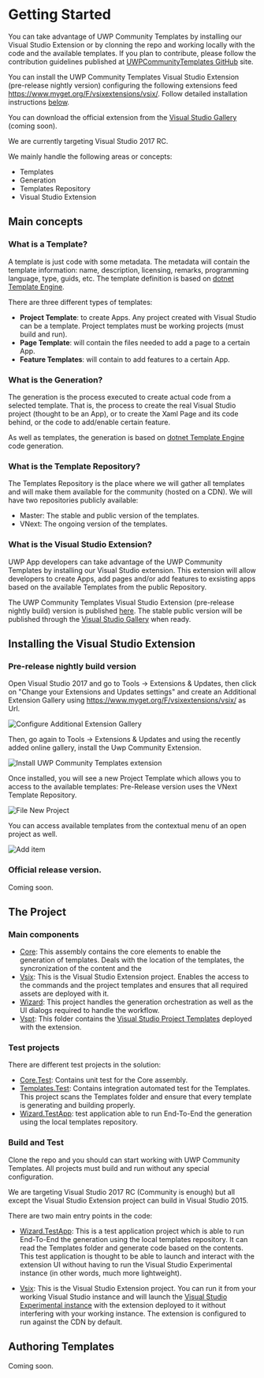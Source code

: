 Getting Started
===============
You can take advantage of UWP Community Templates by installing our Visual Studio Extension or by clonning the repo and working locally with the code and the available templates. If you plan to contribute, please follow the contribution guidelines published at [UWPCommunityTemplates GitHub](https://github.com/Microsoft/uwpcommunitytemplates) site.  

You can install the UWP Community Templates Visual Studio Extension (pre-release nightly version) configuring the following extensions feed https://www.myget.org/F/vsixextensions/vsix/. Follow detailed installation instructions [below](#the-project).

You can download the official extension from the [Visual Studio Gallery](https://visualstudiogallery.msdn.microsoft.com/) (coming soon).

We are currently targeting Visual Studio 2017 RC.

We mainly handle the following areas or concepts:
* Templates
* Generation
* Templates Repository
* Visual Studio Extension

## Main concepts
### What is a Template?
A template is just code with some metadata. The metadata will contain the template information: name, description, licensing, remarks, programming language, type, guids, etc. The template definition is based on [dotnet Template Engine](https://github.com/dotnet/templating).

There are three different types of templates:
* **Project Template**: to create Apps. Any project created with Visual Studio can be a template. Project templates must be working projects (must build and run).
* **Page Template**: will contain the files needed to add a page to a certain App.
* **Feature Templates**: will contain to add features to a certain App.

### What is the Generation?
The generation is the process executed to create actual code from a selected template. That is, the process to create the real Visual Studio project (thought to be an App), or to create the Xaml Page and its code behind, or the code to add/enable certain feature.

As well as templates, the generation is based on [dotnet Template Engine](https://github.com/dotnet/templating) code generation.

### What is the Template Repository?
The Templates Repository is the place where we will gather all templates and will make them available for the community (hosted on a CDN). We will have two repositories publicly available:
* Master: The stable and public version of the templates.
* VNext: The ongoing version of the templates.

### What is the Visual Studio Extension?
UWP App developers can take advantage of the UWP Community Templates by installing our Visual Studio extension. This extension will allow developers to create Apps, add pages and/or add features to exsisting apps based on the available Templates from the public Repository. 

The UWP Community Templates Visual Studio Extension (pre-release nightly build) version is published [here](). The stable public version will be published through the [Visual Studio Gallery](https://visualstudiogallery.msdn.microsoft.com/) when ready.

## Installing the Visual Studio Extension
### Pre-release nightly build version
Open Visual Studio 2017 and go to Tools -> Extensions & Updates, then click on "Change your Extensions and Updates settings" and create an Additional Extension Gallery using https://www.myget.org/F/vsixextensions/vsix/ as Url.

![Configure Additional Extension Gallery](resources/vsix/configurefeed.jpg)

Then, go again to Tools -> Extensions & Updates and using the recently added online gallery, install the Uwp Community Extension.

![Install UWP Community Templates extension](resources/vsix/onlinefeed.jpg)

Once installed, you will see a new Project Template which allows you to access to the available templates: Pre-Release version uses the VNext Template Repository.

![File New Project](resources/vsix/filenew.jpg)

You can access available templates from the contextual menu of an open project as well.

![Add item](resources/vsix/additem.jpg)

### Official release version.
Coming soon.


## The Project
### Main components
* [Core](../code/src): This assembly contains the core elements to enable the generation of templates. Deals with the location of the templates, the syncronization of the content and the  
* [Vsix](../code/src): This is the Visual Studio Extension project. Enables the access to the commands and the project templates and ensures that all required assets are deployed with it.
* [Wizard](../code/src): This project handles the generation orchestration as well as the UI dialogs required to handle the workflow.
* [Vspt](../code/src): This folder contains the [Visual Studio Project Templates](https://msdn.microsoft.com/library/ms247121.aspx) deployed with the extension.

### Test projects
There are different test projects in the solution:
* [Core.Test](../code/test/): Contains unit test for the Core assembly.
* [Templates.Test](../code/test/): Contains integration automated test for the Templates. This project scans the Templates folder and ensure that every template is generating and building properly.
* [Wizard.TestApp](../code/test/): test application able to run End-To-End the generation using the local templates repository.

### Build and Test
Clone the repo and you should can start working with UWP Community Templates. All projects must build and run without any special configuration.

We are targeting Visual Studio 2017 RC (Community is enough) but all except the Visual Studio Extension project can build in Visual Studio 2015. 

There are two main entry points in the code:
* [Wizard.TestApp](../code/test/): This is a test application project which is able to run End-To-End the generation using the local templates repository. It can read the Templates folder and generate code based on the contents. This test application is thought to be able to launch and interact with the extension UI without having to run the Visual Studio Experimental instance (in other words, much more lightweight). 

* [Vsix](../code/src): This is the Visual Studio Extension project. You can run it from your working Visual Studio instance and will launch the [Visual Studio Experimental instance](https://msdn.microsoft.com/library/bb166560(v=vs.140).aspx) with the extension deployed to it without interfering with your working instance. The extension is configured to run against the CDN by default.

## Authoring Templates
Coming soon.

